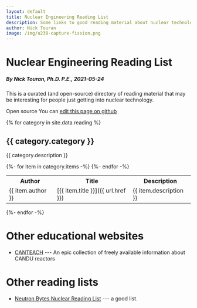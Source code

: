```yaml
---
layout: default
title: Nuclear Engineering Reading List
description: Some links to good reading material about nuclear technology
author: Nick Touran
image: /img/u238-capture-fission.png
---
```

<div class="row">
<div class="col-md-12" markdown="1">

# Nuclear Engineering Reading List
##### By Nick Touran, Ph.D. P.E., 2021-05-24

This is a curated (and open-source) directory of reading material that may be interesting
for people just getting into nuclear technology.

<span class="label label-success">Open source</span> You can [edit this page on github]({{site.github_repo_url}}{{page.path}})

{% for category in site.data.reading %}

## {{ category.category }}

{{ category.description }}

<table class="table table-striped">
<tr><th>Author</th><th>Title</th><th>Description</th></tr>
{%- for item in category.items -%}
<!-- tried using markdown table but no line wrap was killing me -->
<tr>
<td>{{ item.author }}</td>
<td markdown="1">
[{{ item.title }}]({{ url.href }})
</td>
<td markdown="1">
{{ item.description }}
</td>
</tr>
{%- endfor -%}
</table>
{%- endfor -%}


# Other educational websites

* [CANTEACH](https://canteach.candu.org/) --- An epic collection of freely available
  information about CANDU reactors

# Other reading lists

* [Neutron Bytes Nuclear Reading List](https://neutronbytes.com/nuclear-reading-list/) ---
  a good list.

</div>
</div>
